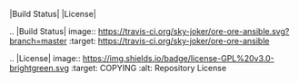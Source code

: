 |Build Status| |License|

.. |Build Status| image:: https://travis-ci.org/sky-joker/ore-ore-ansible.svg?branch=master
   :target: https://travis-ci.org/sky-joker/ore-ore-ansible

.. |License| image:: https://img.shields.io/badge/license-GPL%20v3.0-brightgreen.svg
   :target: COPYING
   :alt: Repository License
